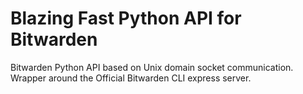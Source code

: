# Blazing Fast Python API for Bitwarden
Bitwarden Python API based on Unix domain socket communication. Wrapper around the Official Bitwarden CLI express server.
